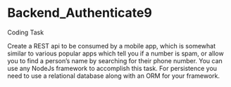 # Backend_Authenticate9
Coding Task

Create a REST api to be consumed by a mobile app, which is somewhat similar to various popular apps
which tell you if a number is spam, or allow you to find a person’s name by searching for their phone
number.
You can use any NodeJs framework to accomplish this task.
For persistence you need to use a relational database along with an ORM for your framework.
